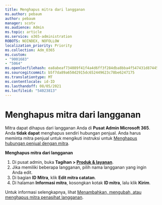 ```yaml
---
title: Menghapus mitra dari langganan
ms.author: pebaum
author: pebaum
manager: scotv
ms.audience: Admin
ms.topic: article
ms.service: o365-administration
ROBOTS: NOINDEX, NOFOLLOW
localization_priority: Priority
ms.collection: Adm_O365
ms.custom:
- "9001683"
- "5064"
ms.openlocfilehash: ea8abeaf734089f41f4a4d6ff3f284dba8bba4f547431d87445c249983dccb55
ms.sourcegitcommit: b5f7da89a650d2915dc652449623c78be6247175
ms.translationtype: MT
ms.contentlocale: id-ID
ms.lasthandoff: 08/05/2021
ms.locfileid: "54023813"
---
```

# <a name="remove-a-partner-from-a-subscription"></a>Menghapus mitra dari langganan

Mitra dapat dihapus dari langganan Anda di **Pusat Admin Microsoft 365**. Anda **tidak dapat** menghapus sendiri hubungan penjual. Anda harus meminta mitra penjual untuk mengikuti instruksi untuk [Menghapus hubungan penjual dengan mitra](https://docs.microsoft.com/partner-center/remove-a-relationship).

**Menghapus mitra dari langganan**

1. Di pusat admin, buka **Tagihan > [Produk & layanan](https://go.microsoft.com/fwlink/p/?linkid=842054)**.
2. Jika memiliki beberapa langganan, pilih nama langganan yang ingin Anda edit.
3. Di bagian **ID Mitra**, klik **Edit mitra catatan**.
4. Di halaman **Informasi mitra**, kosongkan kotak **ID mitra**, lalu klik **Kirim**.

Untuk informasi selengkapnya, lihat [Menambahkan, mengubah, atau menghapus mitra penasihat langganan](https://docs.microsoft.com/microsoft-365/admin/misc/add-partner?view=o365-worldwide).
